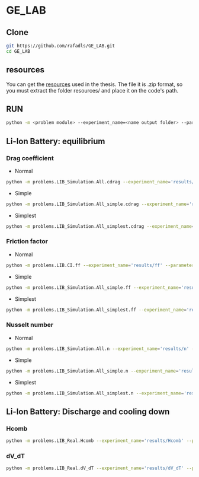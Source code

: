 # GE_LAB

## **Clone**

```bash
git https://github.com/rafadls/GE_LAB.git
cd GE_LAB
```

## **resources**

You can get the [resources]([myLib/README.md](https://drive.google.com/file/d/1LxKXb73UsiJJiof2Gpx2r2O6wlajICQl/view?usp=sharing)) used in the thesis. The file it is .zip format, so you must extract the folder resources/ and place it on the code's path.

## **RUN**

```bash
python -m <problem module> --experiment_name=<name output folder> --parameters=<pareameters file> --algorithm=<GE algorithm>
```

## **Li-Ion Battery: equilibrium**
### **Drag coefficient**
* Normal
```bash
python -m problems.LIB_Simulation.All.cdrag --experiment_name='results/cdrag' --parameters='parameters/LIB_Simulation/All/cdrag.yml' --algorithm='SGE'
```
* Simple
```bash
python -m problems.LIB_Simulation.All_simple.cdrag --experiment_name='results/cdrag_simple' --parameters='parameters/LIB_Simulation/All_simple/cdrag.yml' --algorithm='SGE'
```
* Simplest
```bash
python -m problems.LIB_Simulation.All_simplest.cdrag --experiment_name='results/cdrag_simplest' --parameters='parameters/LIB_Simulation/All_simplest/cdrag.yml' --algorithm='SGE'
```

### **Friction factor**
* Normal
```bash
python -m problems.LIB.CI.ff --experiment_name='results/ff' --parameters='parameters/LIB/CI/ff.yml' --algorithm='SGE'
```
* Simple
```bash
python -m problems.LIB_Simulation.All_simple.ff --experiment_name='results/ff_simple' --parameters='parameters/LIB_Simulation/All_simple/ff.yml' --algorithm='SGE'
```
* Simplest
```bash
python -m problems.LIB_Simulation.All_simplest.ff --experiment_name='results/ff_simplest' --parameters='parameters/LIB_Simulation/All_simplest/ff.yml' --algorithm='SGE'
```

### **Nusselt number**
* Normal
```bash
python -m problems.LIB_Simulation.All.n --experiment_name='results/n' --parameters='parameters/LIB_Simulation/All/n.yml' --algorithm='SGE'
```
* Simple
```bash
python -m problems.LIB_Simulation.All_simple.n --experiment_name='results/n_simple' --parameters='parameters/LIB_Simulation/All_simple/n.yml' --algorithm='SGE'
```
* Simplest
```bash
python -m problems.LIB_Simulation.All_simplest.n --experiment_name='results/n_simplest' --parameters='parameters/LIB_Simulation/All_simplest/n.yml' --algorithm='SGE'
```

## **Li-Ion Battery: Discharge and cooling down**

### **Hcomb**

```bash
python -m problems.LIB_Real.Hcomb --experiment_name='results/Hcomb' --parameters='parameters/LIB_Real/Hcomb.yml' --algorithm='SGE'
```

### **dV_dT**

```bash
python -m problems.LIB_Real.dV_dT --experiment_name='results/dV_dT' --parameters='parameters/LIB_Real/dV_dT.yml' --algorithm='SGE'
```
